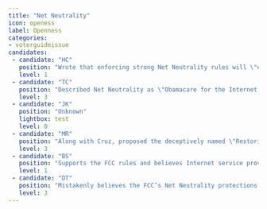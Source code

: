 ```yaml
---
title: "Net Neutrality"
icon: openess
label: Openness
categories:
- voterguideissue
candidates:
 - candidate: "HC"
   position: "Wrote that enforcing strong Net Neutrality rules will \"enable startups to challenge the status quo, and allow small businesses to thrive.\""
   level: 1
 - candidate: "TC"
   position: "Described Net Neutrality as \"Obamacare for the Internet,\" adding that overturning the FCC’s open Internet rules would be one of his earliest actions as president."
   level: 3
 - candidate: "JK"
   position: "Unknown"
   lightbox: test
   level: 0
 - candidate: "MR"
   position: "Along with Cruz, proposed the deceptively named \"Restoring Internet Freedom Act,\" which would reverse the Net Neutrality order and prohibit the FCC from passing similar rules. "
   level: 3
 - candidate: "BS"
   position: "Supports the FCC rules and believes Internet service providers should treat all data equally instead of prioritizing some customers' sites or services over others."
   level: 1
 - candidate: "DT"
   position: "Mistakenly believes the FCC’s Net Neutrality protections are an \"attack on the Internet\" that would \"target conservative media.\""
   level: 3
---
```

